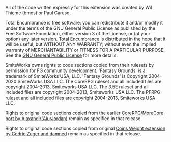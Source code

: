 All of the code written expressly for this extension was created by Wil Thieme (bmos) or Paul Caruso.

Total Encumbrance is free software: you can redistribute it and/or modify it under the terms of the GNU General Public License as published by the Free Software Foundation, either version 3 of the License, or (at your option) any later version. Total Encumbrance is distributed in the hope that it will be useful, but WITHOUT ANY WARRANTY; without even the implied warranty of MERCHANTABILITY or FITNESS FOR A PARTICULAR PURPOSE.  See the [GNU General Public License](https://www.gnu.org/licenses/) for more details.

SmiteWorks owns rights to code sections copied from their rulesets by permission for FG community development.
'Fantasy Grounds' is a trademark of SmiteWorks USA, LLC. 'Fantasy Grounds' is Copyright 2004-2020 SmiteWorks USA LLC.
The CoreRPG ruleset and all included files are copyright 2004-2013, Smiteworks USA LLC.
The 3.5E ruleset and all included files are copyright 2004-2013, Smiteworks USA LLC.
The PFRPG ruleset and all included files are copyright 2004-2013, Smiteworks USA LLC.

Rights to original code sections copied from the earlier [CoreRPG/MoreCore port by Alaxandir(AiurJordan)](https://svn.fantasygrounds.com/forums/showthread.php?57185-Coin-Weight-for-CoreRPG-(MoreCore-compatible)) remain as specified in that release.

Rights to original code sections copied from original [Coins Weight extension by Cedric Zuger and damned](https://svn.fantasygrounds.com/forums/showthread.php?41109-The-weight-of-the-coins) remain as specified in that release.
